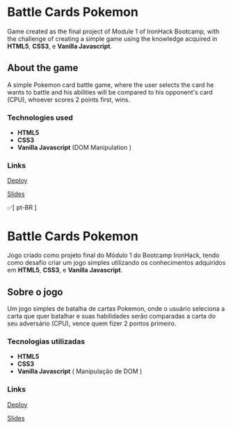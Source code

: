 # Battle Cards Pokemon

Game created as the final project of Module 1 of IronHack Bootcamp, with the challenge of creating a simple game using the knowledge acquired in **HTML5**, **CSS3**, e **Vanilla Javascript**.

## About the game

A simple Pokemon card battle game, where the user selects the card he wants to battle and his abilities will be compared to his opponent's card (CPU), whoever scores 2 points first, wins.

### Technologies used

- **HTML5**
- **CSS3**
- **Vanilla Javascript** (DOM Manipulation )



### Links

[Deploy](https://bruno-fonoff.github.io/projeto01-thegame/)

[Slides](https://docs.google.com/presentation/d/1_UBo21X4xbrJXlVt48psxXwio7HciWByvKsXDv-TKmk/edit#slide=id.g13550852f6f_0_5)

:white_check_mark:[ pt-BR ]

# Battle Cards Pokemon

Jogo criado como projeto final do Módulo 1 do Bootcamp IronHack, tendo como desafio criar um jogo simples utilizando os conhecimentos adquiridos em **HTML5**, **CSS3**, e **Vanilla Javascript**.

## Sobre o jogo

Um jogo simples de batalha de cartas Pokemon, onde o usuário seleciona a carta que quer batalhar e suas habilidades serão comparadas a carta do seu adversário (CPU), vence quem fizer 2 pontos primeiro.

### Tecnologias utilizadas

- **HTML5**
- **CSS3**
- **Vanilla Javascript** ( Manipulação de DOM )



### Links

[Deploy](https://bruno-fonoff.github.io/projeto01-thegame/)

[Slides](https://docs.google.com/presentation/d/1_UBo21X4xbrJXlVt48psxXwio7HciWByvKsXDv-TKmk/edit#slide=id.g13550852f6f_0_5)
